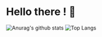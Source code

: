 # Hello there ! 👋

![Anurag's github stats](https://github-readme-stats.vercel.app/api?username=firminsurgithub&show_icons=true&count_private=true&bg_color=ffffff,F9F9F9)
![Top Langs](https://github-readme-stats.vercel.app/api/top-langs/?username=firminsurgithub&layout=compact)
